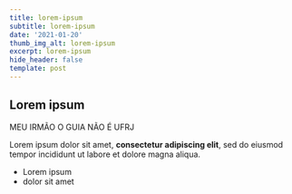 ```yaml
---
title: lorem-ipsum
subtitle: lorem-ipsum
date: '2021-01-20'
thumb_img_alt: lorem-ipsum
excerpt: lorem-ipsum
hide_header: false
template: post
---
```

## Lorem ipsum



MEU IRMÃO O GUIA NÃO É UFRJ



Lorem ipsum dolor sit amet, **consectetur adipiscing elit**, sed do eiusmod tempor incididunt ut labore et dolore magna aliqua.

*   Lorem ipsum
*   dolor sit amet

